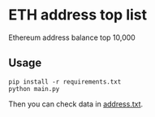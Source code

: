 # ETH address top list

Ethereum address balance top 10,000

## Usage

```
pip install -r requirements.txt
python main.py
```

Then you can check data in [address.txt](https://github.com/smallyunet/eth-address-top-list/blob/main/address.txt).
